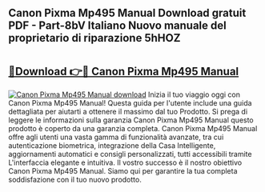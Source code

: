 ## Canon Pixma Mp495 Manual Download gratuit PDF - Part-8bV Italiano Nuovo manuale del proprietario di riparazione 5hHOZ

# <h2><a href="http://dfb4h9.blite.top/?on=Canon+Pixma+Mp495+Manual">🔗Download 👉🔴 Canon Pixma Mp495 Manual</a></h2>

[![Canon Pixma Mp495 Manual download](https://i.imgur.com/lujVjoI.png)](http://dfb4h9.blite.top/?on=Canon+Pixma+Mp495+Manual)
Inizia il tuo viaggio oggi con Canon Pixma Mp495 Manual! Questa guida per l'utente include una guida dettagliata per aiutarti a ottenere il massimo dal tuo Prodotto. Si prega di leggere le informazioni sulla garanzia Canon Pixma Mp495 Manual questo prodotto è coperto da una garanzia completa. Canon Pixma Mp495 Manual offre agli utenti una vasta gamma di funzionalità avanzate, tra cui autenticazione biometrica, integrazione della Casa Intelligente, aggiornamenti automatici e consigli personalizzati, tutti accessibili tramite L'interfaccia elegante e intuitiva. Il vostro successo è il nostro obiettivo Canon Pixma Mp495 Manual. Siamo qui per garantire la tua completa soddisfazione con il tuo nuovo prodotto.
